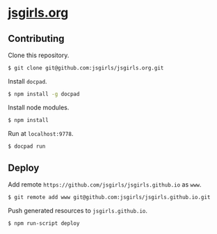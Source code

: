 # [jsgirls.org](http://jsgirls.org)

## Contributing

Clone this repository.

```sh
$ git clone git@github.com:jsgirls/jsgirls.org.git
```

Install `docpad`.

```sh
$ npm install -g docpad
```

Install node modules.

```sh
$ npm install
```

Run at `localhost:9778`.

```sh
$ docpad run
```

## Deploy

Add remote `https://github.com/jsgirls/jsgirls.github.io` as `www`.

```sh
$ git remote add www git@github.com:jsgirls/jsgirls.github.io.git
```

Push generated resources to `jsgirls.github.io`.

```sh
$ npm run-script deploy
```